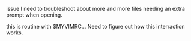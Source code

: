 issue I need to troubleshoot about more and more files needing an extra prompt when opening. 

this is routine with $MYVIMRC... Need to figure out how this interraction works.